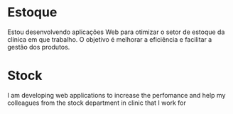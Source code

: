 # Estoque
Estou desenvolvendo aplicações Web para otimizar o setor de estoque da clínica em que trabalho. O objetivo é melhorar a eficiência e facilitar a gestão dos produtos.

# Stock

I am developing web applications to increase the perfomance and help my colleagues from the stock department in clinic that I work for
